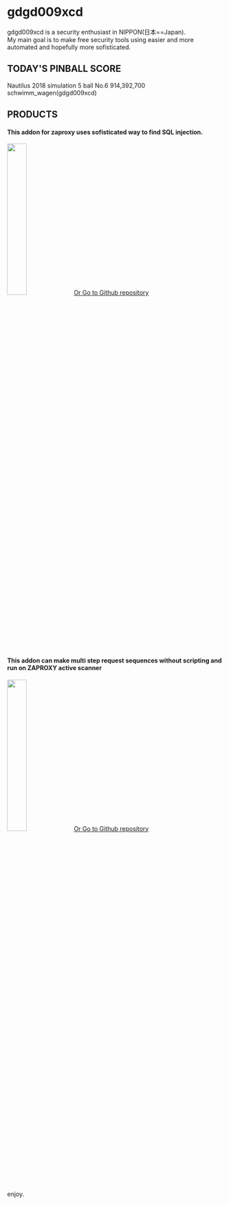 # gdgd009xcd
gdgd009xcd is a security enthusiast in NIPPON(日本==Japan). <BR>My main goal is  to make free security tools using easier and more automated and hopefully more sofisticated.


## TODAY'S PINBALL SCORE
Nautilus 2018 simulation 5 ball
No.6 914,392,700 schwimm_wagen(gdgd009xcd)

## PRODUCTS
#### This addon for zaproxy uses sofisticated way to find SQL injection.
<A class="setfont_archtect center_inlineblock" HREF="https://gdgd009xcd.github.io/CustomActiveScanForZAP"><IMG SRC="https://repository-images.githubusercontent.com/292251329/2604c624-d079-4b12-a7ac-75105a4e9a69" width="30%" height="30%"></A>
<A class="setfont_archtect center_inlineblock" HREF="https://github.com/gdgd009xcd/CustomActiveScanForZAP"> Or Go to Github repository</A>

#### This addon can make multi step request sequences without scripting and run on ZAPROXY active scanner
<A class="setfont_archtect center_inlineblock"   HREF="https://gdgd009xcd.github.io/AutoMacroBuilderForZAP/"><IMG SRC="https://repository-images.githubusercontent.com/276077630/3e040703-9dfb-47cf-a48c-ca8c8e0c93c1" width="30%" height="30%"></A>
<A class="setfont_archtect center_inlineblock" HREF="https://github.com/gdgd009xcd/AutoMacroBuilderForZAP"> Or Go to Github repository</A>

enjoy.
